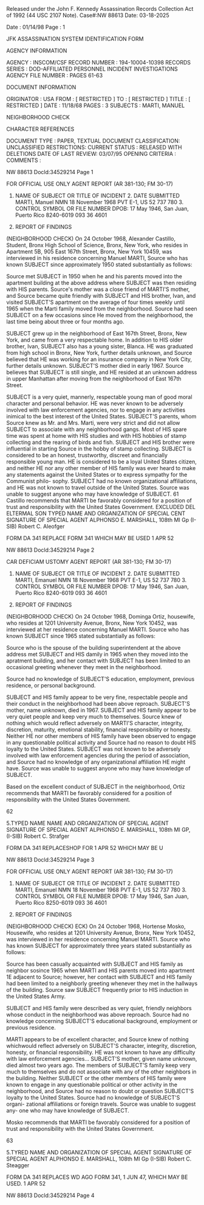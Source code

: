 Released under the John F. Kennedy
Assassination Records Collection Act of
1992 (44 USC 2107 Note). Case#:NW
88613 Date: 03-18-2025

Date : 01/14/98
Page : 1

JFK ASSASSINATION SYSTEM
IDENTIFICATION FORM

AGENCY INFORMATION

AGENCY : INSCOM/CSF
RECORD NUMBER : 194-10004-10398
RECORDS SERIES : DOD-AFFILIATED PERSONNEL INCIDENT INVESTIGATIONS
AGENCY FILE NUMBER : PAGES 61-63

DOCUMENT INFORMATION

ORIGINATOR : USA
FROM : [ RESTRICTED ]
TO : [ RESTRICTED ]
TITLE : [ RESTRICTED ]
DATE : 11/18/68
PAGES : 3
SUBJECTS : MARTI, MANUEL

NEIGHBORHOOD CHECK

CHARACTER REFERENCES

DOCUMENT TYPE : PAPER, TEXTUAL DOCUMENT
CLASSIFICATION: UNCLASSIFIED
RESTRICTIONS:
CURRENT STATUS : RELEASED WITH DELETIONS
DATE OF LAST REVIEW: 03/07/95
OPENING CRITERIA :
COMMENTS :

NW 88613 Docld:34529214 Page 1

FOR OFFICIAL USE ONLY
AGENT REPORT
(AR 381-130; FM 30-17)

1. NAME OF SUBJECT OR TITLE OF INCIDENT 2. DATE SUBMITTED
MARTI, Manuel NMN 18 November 1968
PVT E-1, US 52 737 780 3. CONTROL SYMBOL OR FILE NUMBER
DPOB: 17 May 1946, San Juan, Puerto Rico 8240-6019
093 36 4601

4. REPORT OF FINDINGS

(NEIGHBORHOOD CHECK) On 24 October 1968, Alexander Castillo,
Student, Bronx High School of Science, Bronx, New York, who resides in
Apartment 5B, 905 East 167th Street, Bronx, New York 10459, was interviewed
in his residence concerning Manuel MARTI, Source who has known SUBJECT
since approximately 1950 stated substantially as follows:

Source met SUBJECT in 1950 when he and his parents moved into
the apartment building at the above address where SUBJECT was then residing
with HIS parents. Source's mother was a close friend of MARTI'S mother,
and Source became quite friendly with SUBJECT and HIS brother, Ivan, and
visited SUBJECT'S apartment on the average of four times weekly until 1965
when the Marti family moved from the neighborhood. Source had seen SUBJECT
on a few occasions since He moved from the neighborhood, the last time
being about three or four months ago.

SUBJECT grew up in the neighborhood of East 167th Street, Bronx,
New York, and came from a very respectable home. In addition to HIS older
brother, Ivan, SUBJECT also has a young sister, Blanca. HE was graduated
from high school in Bronx, New York, further details unknown, and Source
believed that HE was working for an insurance company in New York City,
further details unknown. SUBJECT'S mother died in early 1967. Source
believes that SUBJECT is still single, and HE resided at an unknown address
in upper Manhattan after moving from the neighborhood of East 167th Street.

SUBJECT is a very quiet, mannerly, respectable young man of
good moral character and personal behavior. HE was never known to be
adversely involved with law enforcement agencies, nor to engage in any
activities inimical to the best interest of the United States. SUBJECT'S
parents, whom Source knew as Mr. and Mrs. Marti, were very strict and did
not allow SUBJECT to associate with any neighborhood gangs. Most of HIS
spare time was spent at home with HIS studies and with HIS hobbies of stamp
collecting and the rearing of birds and fish. SUBJECT and HIS brother were
influential in starting Source in the hobby of stamp collecting. SUBJECT is
considered to be an honest, trustworthy, discreet and financially responsible
young man. HE is considered to be a loyal United States citizen, and neither
HE nor any other member of HIS family was ever heard to make any statements
against the United States or to express sympathy for the Communist philo-
sophy. SUBJECT had no known organizational affiliations, and HE was not
known to travel outside of the United States. Source was unable to suggest
anyone who may have knowledge of SUBJECT.
61
Castillo recommends that MARTI be favorably considered for a
position of trust and responsibility with the United States Government.
EXCLUDED DEL ELTERMAL SON
TYPED NAME AND ORGANIZATION OF SPECIAL CENT SIGNATURE OF SPECIAL AGENT
ALPHONSO E. MARSHALL, 108th MI Gp (I-SIB) Robert C. Aleofger

FORM
DA 341 REPLACE FORM 341 WHICH MAY BE USED
1 APR 52

NW 88613 Docld:34529214 Page 2

CAR DEFICIAM USTOMY
AGENT REPORT
(AR 381-130; FM 30-17)

1. NAME OF SUBJECT OR TITLE OF INCIDENT 2. DATE SUBMITTED
MARTI, Emanuel NMN 18 November 1968
PVT E-1, US 52 737 780 3. CONTROL SYMBOL OR FILE NUMBER
DPOB: 17 May 1946, San Juan, Puerto Rico 8240-6019
093 36 4601

4. REPORT OF FINDINGS

(NEIGHBORHOOD CHECK) On 24 October 1968, Dominga Ortiz,
housewife, who resides at 1201 University Avenue, Bronx, New York 10452,
was interviewed at her residence concerning Manuel MARTI. Source who has
known SUBJECT since 1965 stated substantially as follows:

Source who is the spouse of the building superintendent at the
above address met SUBJECT and HIS damily in 1965 when they moved into
the apratment building, and her contact with SUBJECT has been limited to
an occasional greeting whenever they meet in the neighborhood.

Source had no knowledge of SUBJECT'S education, employment,
previous residence, or personal background.

SUBJECT and HIS family appear to be very fine, respectable people
and their conduct in the neighborhood had been above reproach. SUBJECT'S
mother, name unknown, died in 1967. SUBJECT and HIS family appear to be
very quiet people and keep very much to themselves. Source knew of nothing
which would reflect adversely on MARTI'S character, integrity, discretion,
maturity, emotional stability, financial responsibility or honesty. Neither
HE nor other members of HIS family have been observed to engage in any
questionable political activity and Source had no reason to doubt HIS loyalty
to the United States. SUBJECT was not known to be adversely involved with
law enforcement agencies during the period of association, and Source had
no knowledge of any organizational affiliation HE might have. Source was
unable to suggest anyone who may have knowledge of SUBJECT.

Based on the excellent conduct of SUBJECT in the neighborhood,
Ortiz recommends that MARTI be favorably considered for a position of
responsibility with the United States Government.

62

5.TYPED NAME NAME AND ORGANIZATION OF SPECIAL AGENT SIGNATURE OF SPECIAL AGENT
ALPHONSO E. MARSHALL, 108th MI GP, (I-SIB) Robert C. Strafger

FORM
DA 341 REPLACESHOP FOR
1 APR 52 WHICH MAY BE U

NW 88613 Docld:34529214 Page 3

FOR OFFICIAL USE ONLY
AGENT REPORT
(AR 381-130; FM 30-17)

1. NAME OF SUBJECT OR TITLE OF INCIDENT 2. DATE SUBMITTED
MARTI, Emanuel NMN 18 November 1968
PVT E-1, US 52 737 780 3. CONTROL SYMBOL OR FILE NUMBER
DPOB: 17 May 1946, San Juan, Puerto Rico 8250-6019
093 36 4601

4. REPORT OF FINDINGS

(NEIGHBORHOOD CHECK) ECK) On 24 October 1968, Hortense Mosko,
Housewife, who resides at 1201 University Avenue, Bronx, New York 10452,
was interviewed in her residence concerning Manuel MARTI. Source who has
known SUBJECT for approximately three years stated substantially as follows:

Source has been casually acquainted with SUBJECT and HIS family
as neighbor sosince 1965 when MARTI and HIS parents moved into apartment 1E
adjacent to Source; however, her contact with SUBJECT and HIS family had
been limited to a neighborly greeting whenever they met in the hallways of
the building. Source saw SUBJECT frequently prior to HIS induction in the
United States Army.

SUBJECT and HIS family were described as very quiet, friendly
neighbors whose conduct in the neighborhood was above reproach. Source had
no knowledge concerning SUBJECT'S educational background, employment or
previous residence.

MARTI appears to be of excellent character, and Source knew of
nothing whichwould reflect adversely on SUBJECT'S character, integrity,
discretion, honesty, or financial responsibility. HE was not known to have
any difficulty with law enforcement agencies... SUBJECT'S mother, given
name unknown, died almost two years ago. The members of SUBJECT'S family
keep very much to themselves and do not associate with any of the other
neighbors in the building. Neither SUBJECT or the other members of HIS
family were known to engage in any questionable political or other activity
in the neighborhood, and Source had no reason to doubt or question SUBJECT'S
loyalty to the United States. Source had no knowledge of SUBJECT'S organi-
zational affiliations or foreign travels. Source was unable to suggest any-
one who may have knowledge of SUBJECT.

Mosko recommends that MARTI be favorably considered for a position
of trust and responsibility with the United States Government.

63

5.TYRED NAME AND ORGANIZATION OF SPECIAL AGENT SIGNATURE OF SPECIAL AGENT
ALPHONSO E. MARSHALL, 108th MI Gp (I-SIB) Robert C. Steagger

FORM
DA 341 REPLACES WD AGO FORM 341, 1 JUN 47, WHICH MAY BE USED.
1 APR 52

NW 88613 Docld:34529214 Page 4
